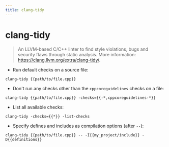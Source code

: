 ```yaml
---
title: clang-tidy
---
```

# clang-tidy

> An LLVM-based C/C++ linter to find style violations, bugs and security flaws through static analysis.
> More information: <https://clang.llvm.org/extra/clang-tidy/>.

- Run default checks on a source file:

`clang-tidy {{path/to/file.cpp}}`

- Don't run any checks other than the `cppcoreguidelines` checks on a file:

`clang-tidy {{path/to/file.cpp}} -checks={{-*,cppcoreguidelines-*}}`

- List all available checks:

`clang-tidy -checks={{*}} -list-checks`

- Specify defines and includes as compilation options (after `--`):

`clang-tidy {{path/to/file.cpp}} -- -I{{my_project/include}} -D{{definitions}}`
